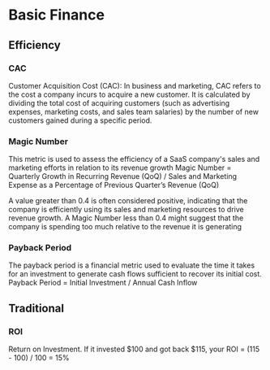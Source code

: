 # Basic Finance



## Efficiency 
### CAC
Customer Acquisition Cost (CAC): In business and marketing, CAC refers to the cost a company incurs to acquire a new customer. It is calculated by dividing the total cost of acquiring customers (such as advertising expenses, marketing costs, and sales team salaries) by the number of new customers gained during a specific period.

### Magic Number
This metric is used to assess the efficiency of a SaaS company's sales and marketing efforts in relation to its revenue growth
Magic Number = Quarterly Growth in Recurring Revenue (QoQ) / Sales and Marketing Expense as a Percentage of Previous Quarter’s Revenue (QoQ)

A value greater than 0.4 is often considered positive, indicating that the company is efficiently using its sales and marketing resources to drive revenue growth. A Magic Number less than 0.4 might suggest that the company is spending too much relative to the revenue it is generating

### Payback Period
The payback period is a financial metric used to evaluate the time it takes for an investment to generate cash flows sufficient to recover its initial cost.
Payback Period =  Initial Investment / Annual Cash Inflow
​	
 

## Traditional 

### ROI
Return on Investment. If it invested $100 and got back $115, your ROI = (115 - 100) / 100 = 15% 


